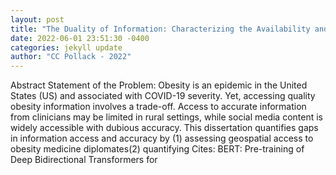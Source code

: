```yaml
--- 
layout: post 
title: "The Duality of Information: Characterizing the Availability and Accuracy of Obesity Content from Health Providers and Social Media" 
date: 2022-06-01 23:51:30 -0400 
categories: jekyll update 
author: "CC Pollack - 2022" 
--- 
```

Abstract Statement of the Problem: Obesity is an epidemic in the United States (US) and associated with COVID-19 severity. Yet, accessing quality obesity information involves a trade-off. Access to accurate information from clinicians may be limited in rural settings, while social media content is widely accessible with dubious accuracy. This dissertation quantifies gaps in information access and accuracy by (1) assessing geospatial access to obesity medicine diplomates(2) quantifying Cites: BERT: Pre-training of Deep Bidirectional Transformers for
